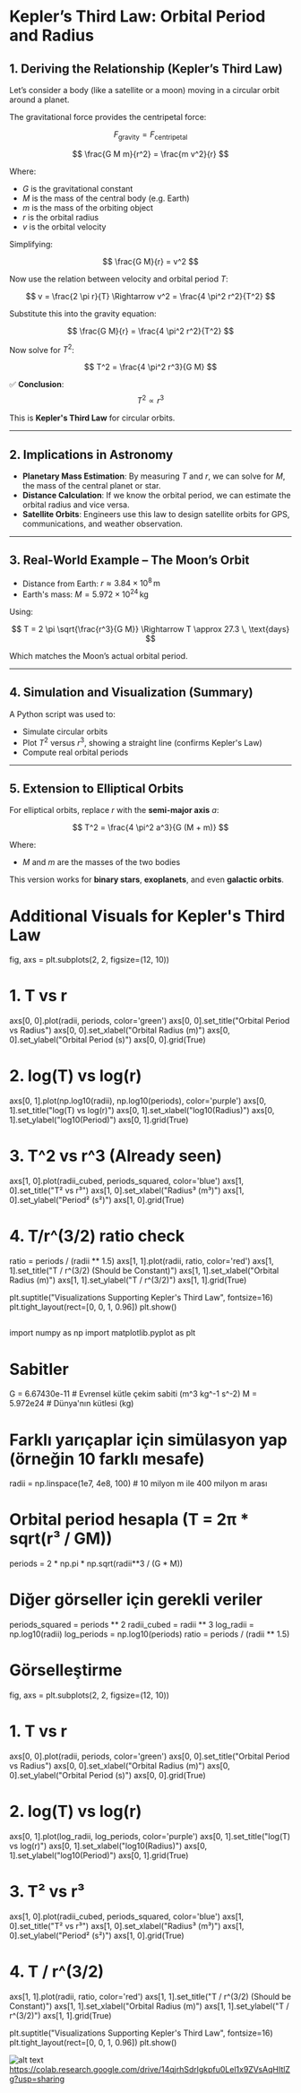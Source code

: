 # Kepler’s Third Law: Orbital Period and Radius

## 1. Deriving the Relationship (Kepler’s Third Law)

Let’s consider a body (like a satellite or a moon) moving in a circular orbit around a planet.

The gravitational force provides the centripetal force:

$$
F_\text{gravity} = F_\text{centripetal}
$$

$$
\frac{G M m}{r^2} = \frac{m v^2}{r}
$$

Where:

- $G$ is the gravitational constant  
- $M$ is the mass of the central body (e.g. Earth)  
- $m$ is the mass of the orbiting object  
- $r$ is the orbital radius  
- $v$ is the orbital velocity  

Simplifying:

$$
\frac{G M}{r} = v^2
$$

Now use the relation between velocity and orbital period $T$:

$$
v = \frac{2 \pi r}{T} \Rightarrow v^2 = \frac{4 \pi^2 r^2}{T^2}
$$

Substitute this into the gravity equation:

$$
\frac{G M}{r} = \frac{4 \pi^2 r^2}{T^2}
$$

Now solve for $T^2$:

$$
T^2 = \frac{4 \pi^2 r^3}{G M}
$$

✅ **Conclusion**:
$$
T^2 \propto r^3
$$

This is **Kepler's Third Law** for circular orbits.

---

## 2. Implications in Astronomy

- **Planetary Mass Estimation**: By measuring $T$ and $r$, we can solve for $M$, the mass of the central planet or star.  
- **Distance Calculation**: If we know the orbital period, we can estimate the orbital radius and vice versa.  
- **Satellite Orbits**: Engineers use this law to design satellite orbits for GPS, communications, and weather observation.

---

## 3. Real-World Example – The Moon’s Orbit

- Distance from Earth: $r \approx 3.84 \times 10^8 \, \text{m}$  
- Earth's mass: $M = 5.972 \times 10^{24} \, \text{kg}$

Using:

$$
T = 2 \pi \sqrt{\frac{r^3}{G M}} \Rightarrow T \approx 27.3 \, \text{days}
$$

Which matches the Moon’s actual orbital period.

---

## 4. Simulation and Visualization (Summary)

A Python script was used to:

- Simulate circular orbits  
- Plot $T^2$ versus $r^3$, showing a straight line (confirms Kepler's Law)  
- Compute real orbital periods  

---

## 5. Extension to Elliptical Orbits

For elliptical orbits, replace $r$ with the **semi-major axis** $a$:

$$
T^2 = \frac{4 \pi^2 a^3}{G (M + m)}
$$

Where:

- $M$ and $m$ are the masses of the two bodies

This version works for **binary stars**, **exoplanets**, and even **galactic orbits**.
# Additional Visuals for Kepler's Third Law

fig, axs = plt.subplots(2, 2, figsize=(12, 10))

# 1. T vs r
axs[0, 0].plot(radii, periods, color='green')
axs[0, 0].set_title("Orbital Period vs Radius")
axs[0, 0].set_xlabel("Orbital Radius (m)")
axs[0, 0].set_ylabel("Orbital Period (s)")
axs[0, 0].grid(True)

# 2. log(T) vs log(r)
axs[0, 1].plot(np.log10(radii), np.log10(periods), color='purple')
axs[0, 1].set_title("log(T) vs log(r)")
axs[0, 1].set_xlabel("log10(Radius)")
axs[0, 1].set_ylabel("log10(Period)")
axs[0, 1].grid(True)

# 3. T^2 vs r^3 (Already seen)
axs[1, 0].plot(radii_cubed, periods_squared, color='blue')
axs[1, 0].set_title("T² vs r³")
axs[1, 0].set_xlabel("Radius³ (m³)")
axs[1, 0].set_ylabel("Period² (s²)")
axs[1, 0].grid(True)

# 4. T/r^(3/2) ratio check
ratio = periods / (radii ** 1.5)
axs[1, 1].plot(radii, ratio, color='red')
axs[1, 1].set_title("T / r^(3/2) (Should be Constant)")
axs[1, 1].set_xlabel("Orbital Radius (m)")
axs[1, 1].set_ylabel("T / r^(3/2)")
axs[1, 1].grid(True)

plt.suptitle("Visualizations Supporting Kepler's Third Law", fontsize=16)
plt.tight_layout(rect=[0, 0, 1, 0.96])
plt.show()
## 
import numpy as np
import matplotlib.pyplot as plt

# Sabitler
G = 6.67430e-11  # Evrensel kütle çekim sabiti (m^3 kg^-1 s^-2)
M = 5.972e24     # Dünya'nın kütlesi (kg)

# Farklı yarıçaplar için simülasyon yap (örneğin 10 farklı mesafe)
radii = np.linspace(1e7, 4e8, 100)  # 10 milyon m ile 400 milyon m arası

# Orbital period hesapla (T = 2π * sqrt(r³ / GM))
periods = 2 * np.pi * np.sqrt(radii**3 / (G * M))

# Diğer görseller için gerekli veriler
periods_squared = periods ** 2
radii_cubed = radii ** 3
log_radii = np.log10(radii)
log_periods = np.log10(periods)
ratio = periods / (radii ** 1.5)

# Görselleştirme
fig, axs = plt.subplots(2, 2, figsize=(12, 10))

# 1. T vs r
axs[0, 0].plot(radii, periods, color='green')
axs[0, 0].set_title("Orbital Period vs Radius")
axs[0, 0].set_xlabel("Orbital Radius (m)")
axs[0, 0].set_ylabel("Orbital Period (s)")
axs[0, 0].grid(True)

# 2. log(T) vs log(r)
axs[0, 1].plot(log_radii, log_periods, color='purple')
axs[0, 1].set_title("log(T) vs log(r)")
axs[0, 1].set_xlabel("log10(Radius)")
axs[0, 1].set_ylabel("log10(Period)")
axs[0, 1].grid(True)

# 3. T² vs r³
axs[1, 0].plot(radii_cubed, periods_squared, color='blue')
axs[1, 0].set_title("T² vs r³")
axs[1, 0].set_xlabel("Radius³ (m³)")
axs[1, 0].set_ylabel("Period² (s²)")
axs[1, 0].grid(True)

# 4. T / r^(3/2)
axs[1, 1].plot(radii, ratio, color='red')
axs[1, 1].set_title("T / r^(3/2) (Should be Constant)")
axs[1, 1].set_xlabel("Orbital Radius (m)")
axs[1, 1].set_ylabel("T / r^(3/2)")
axs[1, 1].grid(True)

plt.suptitle("Visualizations Supporting Kepler's Third Law", fontsize=16)
plt.tight_layout(rect=[0, 0, 1, 0.96])
plt.show()


![alt text](image.png)
https://colab.research.google.com/drive/14qjrhSdrlgkpfu0Lel1x9ZVsAqHItlZg?usp=sharing